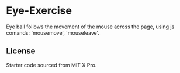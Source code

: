 # Eye-Exercise
Eye ball follows the movement of the mouse across the page, using js comands: 'mousemove', 'mouseleave'.
## License
Starter code sourced from MIT X Pro.
